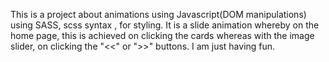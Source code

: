 This is a project about animations using Javascript(DOM manipulations) using SASS, scss syntax , for styling.
It is a slide animation whereby on the home page, this is achieved on clicking the cards whereas with the image slider, on clicking the "<<" or ">>" buttons.
I am just having fun.
